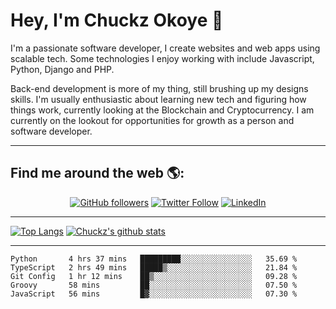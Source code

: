 # Hey, I'm Chuckz Okoye 👑


I'm a passionate software developer, I create websites and web apps using scalable tech. Some technologies I enjoy working with include Javascript, Python, Django and PHP.

Back-end development is more of my thing, still brushing up my designs skills. I'm usually enthusiastic about learning new tech and figuring how things work, currently looking at the Blockchain and Cryptocurrency.
I am currently on the lookout for opportunities for growth as a person and software developer.

-----

## Find me around the web 🌎:
<p align="center">
    <a href="https://github.com/tricelex"><img alt="GitHub followers" src="https://img.shields.io/github/followers/tricelex?style=social"></a>
	<a href="https://twitter.com/chuckzokoye"><img alt="Twitter Follow" src="https://img.shields.io/twitter/follow/chuckzokoye?style=social"></a>
	<a href="https://www.linkedin.com/in/chuckzokoye"><img src="https://img.shields.io/badge/LinkedIn--_.svg?style=social&logo=linkedin" alt="LinkedIn"></a>
</p>

-----
[![Top Langs](https://github-readme-stats.vercel.app/api/top-langs/?username=tricelex)](https://github.com/anuraghazra/github-readme-stats)   [![Chuckz's github stats](https://github-readme-stats.vercel.app/api?username=tricelex&count_private=true&show_icons=true&theme=shades-of-purple)](https://github.com/anuraghazra/github-readme-stats)





-----

<!--START_SECTION:waka-->
```text
Python       4 hrs 37 mins   █████████░░░░░░░░░░░░░░░░   35.69 % 
TypeScript   2 hrs 49 mins   █████▒░░░░░░░░░░░░░░░░░░░   21.84 % 
Git Config   1 hr 12 mins    ██▒░░░░░░░░░░░░░░░░░░░░░░   09.28 % 
Groovy       58 mins         ██░░░░░░░░░░░░░░░░░░░░░░░   07.50 % 
JavaScript   56 mins         █▓░░░░░░░░░░░░░░░░░░░░░░░   07.30 % 
```
<!--END_SECTION:waka-->